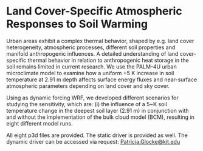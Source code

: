 # Land Cover-Specific Atmospheric Responses to Soil Warming

Urban areas exhibit a complex thermal behavior, shaped by e.g. land cover heterogeneity, atmospheric processes, different soil properties and manifold anthropogenic influences. A detailed understanding of land cover-specific thermal behavior in relation to anthropogenic heat storage in the soil remains limited in current research. 
We use the PALM-4U urban microclimate model to examine how a uniform +5 K increase in soil temperature at 2.91 m depth affects surface energy fluxes and near-surface atmospheric parameters depending on land cover and sky cover.

Using as dynamic forcing WRF, we developed different scenarios for studying the sensitivity, which are: (i) the influence of a 5~K soil temperature change in the deepest soil layer (2.91 m) in conjunction with and without the implementation of the bulk cloud model (BCM), resulting in eight different model runs.

All eight p3d files are provided. The static driver is provided as well. The dynamic driver can be accessed via request: Patricia.Glocke@kit.edu
